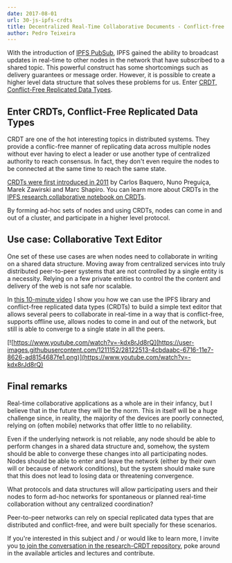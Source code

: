 ```yaml
---
date: 2017-08-01
url: 30-js-ipfs-crdts
title: Decentralized Real-Time Collaborative Documents - Conflict-free editing in the browser using js-ipfs and CRDTs
author: Pedro Teixeira
---
```


With the introduction of [IPFS PubSub](https://ipfs.io/blog/25-pubsub/), IPFS gained the ability to broadcast updates in real-time to other nodes in the network that have subscribed to a shared topic. This powerful construct has some shortcomings such as delivery guarantees or message order. However, it is possible to create a higher level data structure that solves these problems for us. Enter [CRDT, Conflict-Free Replicated Data Types](https://en.wikipedia.org/wiki/Conflict-free_replicated_data_type).

## Enter CRDTs, Conflict-Free Replicated Data Types

CRDT are one of the hot interesting topics in distributed systems. They provide a conflic-free manner of replicating data across multiple nodes without ever having to elect a leader or use another type of centralized authority to reach consensus. In fact, they don't even require the nodes to be connected at the same time to reach the same state.

[CRDTs were first introduced in 2011](https://link.springer.com/chapter/10.1007%2F978-3-642-24550-3_29) by Carlos Baquero, Nuno Preguiça, Marek Zawirski and Marc Shapiro. You can learn more about CRDTs in the [IPFS research collaborative notebook on CRDTs](https://github.com/ipfs/research-CRDT).

By forming ad-hoc sets of nodes and using CRDTs, nodes can come in and out of a cluster, and participate in a higher level protocol.

## Use case: Collaborative Text Editor

One set of these use cases are when nodes need to collaborate in writing on a shared data structure. Moving away from centralized services into truly distributed peer-to-peer systems that are not controlled by a single entity is a necessity. Relying on a few private entities to control the the content and delivery of the web is not safe nor scalable.

In [this 10-minute video](https://www.youtube.com/watch?v=-kdx8rJd8rQ) I show you how we can use the IPFS library and conflict-free replicated data types (CRDTs) to build a simple text editor that allows several peers to collaborate in real-time in a way that is conflict-free, supports offline use, allows nodes to come in and out of the network, but still is able to converge to a single state in all the peers.

[![https://www.youtube.com/watch?v=-kdx8rJd8rQ](https://user-images.githubusercontent.com/1211152/28122513-4cbdaabc-6716-11e7-8626-ad8154687fe1.png)](https://www.youtube.com/watch?v=-kdx8rJd8rQ)

## Final remarks

Real-time collaborative applications as a whole are in their infancy, but I believe that in the future they will be the norm. This in itself will be a huge challenge since, in reality, the majority of the devices are poorly connected, relying on (often mobile) networks that offer little to no reliability.

Even if the underlying network is not reliable, any node should be able to perform changes in a shared data structure and, somehow, the system should be able to converge these changes into all participating nodes. Nodes should be able to enter and leave the network (either by their own will or because of network conditions), but the system should make sure that this does not lead to losing data or threatening convergence.

What protocols and data structures will allow participating users and their nodes to form ad-hoc networks for spontaneous or planned real-time collaboration without any centralized coordination?

Peer-to-peer networks can rely on special replicated data types that are distributed and conflict-free, and were built specially for these scenarios.

If you're interested in this subject and / or would like to learn more, I invite you [to join the conversation in the research-CRDT repository](https://github.com/ipfs/research-CRDT), poke around in the available articles and lectures and contribute.
